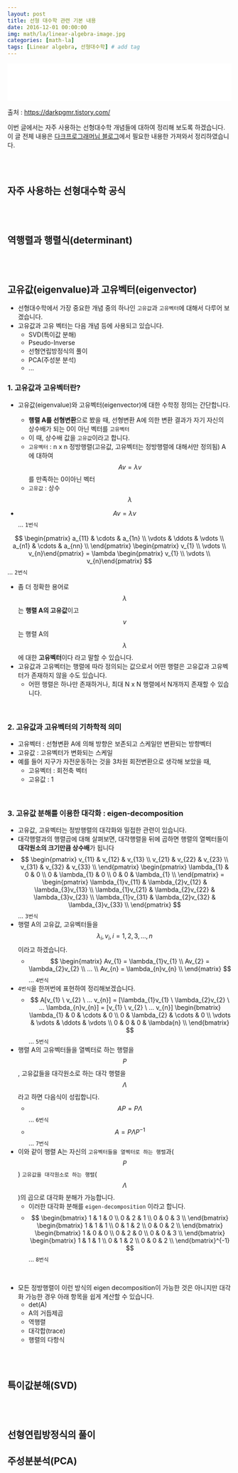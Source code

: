 ```yaml
---
layout: post
title: 선형 대수학 관련 기본 내용 
date: 2016-12-01 00:00:00
img: math/la/linear-algebra-image.jpg
categories: [math-la] 
tags: [Linear algebra, 선형대수학] # add tag
---
```


<iframe src="//partners.coupang.com/cdn/redirect?url=customjs%2Faffiliate%2Fsearch-bar%2F0.0.3%2Flogo-01.html%3FtrackingCode%3DAF1042200" width="100%" height="85" frameborder="0" scrolling="no"></iframe>

출처 : https://darkpgmr.tistory.com/

이번 글에서는 자주 사용하는 선형대수학 개념들에 대하여 정리해 보도록 하겠습니다.
이 글 전체 내용은 [다크프로그래머님 블로그](https://darkpgmr.tistory.com/)에서 필요한 내용한 가져와서 정리하였습니다.

<br><br>

## 자주 사용하는 선형대수학 공식

<br><br>

## 역행렬과 행렬식(determinant)

<br><br>

## 고유값(eigenvalue)과 고유벡터(eigenvector)

+ 선형대수학에서 가장 중요한 개념 중의 하나인 `고유값`과 `고유벡터`에 대해서 다루어 보겠습니다.
+ 고유값과 고유 벡터는 다음 개념 등에 사용되고 있습니다. 
    + SVD(특이값 분해)
    + Pseudo-Inverse
    + 선형연립방정식의 풀이
    + PCA(주성분 분석)
    + ...
    
### 1. 고유값과 고유벡터란?

+ 고유값(eigenvalue)와 고유벡터(eigenvector)에 대한 수학정 정의는 간단합니다.
    + **행렬 A를 선형변환**으로 봤을 때, 선형변환 A에 의한 변환 결과가 자기 자신의 상수배가 되는 0이 아닌 벡터를 `고유벡터` 
    + 이 때, 상수배 값을 `고유값`이라고 합니다.
    + `고유벡터` : n x n 정방행렬(고유값, 고유벡터는 정방행렬에 대해서만 정의됨) A에 대하여 $$ Av = \lambda v $$를 만족하는 0이아닌 벡터
    + `고유값` : 상수 $$ \lambda $$
    
+  $$ Av = \lambda v $$ ... `1번식`

$$ \begin{pmatrix} a_{11} & \cdots & a_{1n} \\     \vdots & \ddots & \vdots \\ a_{n1} & \cdots & a_{nn} \\ \end{pmatrix} \begin{pmatrix} v_{1} \\ \vdots \\ v_{n}\end{pmatrix} = \lambda \begin{pmatrix} v_{1} \\ \vdots \\ v_{n}\end{pmatrix} $$ ... `2번식` 
    
+ 좀 더 정확한 용어로 $$ \lambda $$는 **행렬 A의 고유값**이고 $$ v $$는 행렬 A의 $$\lambda$$ 에 대한 **고유벡터**이다 라고 말할 수 있습니다.
+ 고유값과 고유벡터는 행렬에 따라 정의되는 값으로서 어떤 행렬은 고유값과 고유벡터가 존재하지 않을 수도 있습니다.
    + 어떤 행렬은 하나만 존재하거나, 최대 N x N 행렬에서 N개까지 존재할 수 있습니다.

<br>

### 2. 고유값과 고유벡터의 기하학적 의미

+ 고유벡터 : 선형변환 A에 의해 방향은 보존되고 스케일만 변환되는 방향벡터
+ 고유값 : 고유벡터가 변화되는 스케일
+ 예를 들어 지구가 자전운동하는 것을 3차원 회전변환으로 생각해 보았을 때, 
    + 고유벡터 : 회전축 벡터
    + 고유값 : 1
    
<br>

### 3. 고유값 분해를 이용한 대각화 : eigen-decomposition

+ 고유값, 고유벡터는 정방행렬의 대각화와 밀접한 관련이 있습니다. 
+ 대각행렬과의 행렬곱에 대해 살펴보면, 대각행렬을 뒤에 곱하면 행렬의 열벡터들이 **대각원소의 크기만큼 상수배**가 됩니다
+  $$ \begin{pmatrix} v_{11} & v_{12} & v_{13} \\ v_{21} & v_{22} & v_{23} \\ v_{31} & v_{32} & v_{33} \\ \end{pmatrix} \begin{pmatrix} \lambda_{1} & 0 & 0 \\ 0 & \lambda_{1} & 0 \\ 0 & 0 & \lambda_{1} \\ \end{pmatrix} = \begin{pmatrix} \lambda_{1}v_{11} & \lambda_{2}v_{12} & \lambda_{3}v_{13} \\ \lambda_{1}v_{21} & \lambda_{2}v_{22} & \lambda_{3}v_{23} \\ \lambda_{1}v_{31} & \lambda_{2}v_{32} & \lambda_{3}v_{33} \\ \end{pmatrix} $$ ... `3번식`
+ 행렬 A의 고유값, 고유벡터들을 $$ \lambda_{i}, v_{i}, i=1,2,3, ..., n $$ 이라고 하겠습니다.
    +  $$ \begin{matrix} Av_{1} = \lambda_{1}v_{1} \\ Av_{2} = \lambda_{2}v_{2} \\ ... \\ Av_{n} = \lambda_{n}v_{n} \\ \end{matrix} $$ ... `4번식`
+ `4번식`을 한꺼번에 표현하여 정리해보겠습니다.
    +  $$ A[v_{1} \ v_{2} \ ... v_{n}] = [\lambda_{1}v_{1} \ \lambda_{2}v_{2} \ ... \lambda_{n}v_{n}] = [v_{1} \ v_{2} \ ... v_{n}] \begin{bmatrix} \lambda_{1} & 0 & \cdots & 0 \\ 0 & \lambda_{2} & \cdots & 0 \\ \vdots & \vdots & \ddots & \vdots \\ 0 & 0 & 0 & \lambda{n} \\ \end{bmatrix} $$ ... `5번식`
+ 행렬 A의 고유벡터들을 열벡터로 하는 행렬을 $$ P $$, 고유값들을 대각원소로 하는 대각 행렬을 $$ \Lambda $$라고 하면 다음식이 성립합니다.
    +  $$ AP = P\Lambda $$ ... `6번식`
    +  $$ A = P\Lambda P^{-1} $$ ... `7번식`
+ 이와 같이 행렬 A는 자신의 `고유벡터들을 열벡터로 하는 행렬`과($$ P $$) `고유값을 대각원소로 하는 행렬`($$ \Lambda $$)의 곱으로 대각화 분해가 가능합니다.
    + 이러한 대각화 분해를 `eigen-decomposition` 이라고 합니다.
    +  $$ \begin{bmatrix} 1 & 1 & 0 \\ 0 & 2 & 1 \\ 0 & 0 & 3 \\ \end{bmatrix} \begin{bmatrix} 1 & 1 & 1 \\ 0 & 1 & 2 \\ 0 & 0 & 2 \\ \end{bmatrix} \begin{bmatrix} 1 & 0 & 0 \\ 0 & 2 & 0 \\ 0 & 0 & 3 \\ \end{bmatrix} \begin{bmatrix} 1 & 1 & 1 \\ 0 & 1 & 2 \\ 0 & 0 & 2 \\ \end{bmatrix}^{-1} $$ ... `8번식`

<br>

+ 모든 정방행렬이 이런 방식의 eigen decomposition이 가능한 것은 아니지만 대각화 가능한 경우 아래 항목을 쉽게 계산할 수 있습니다.
    + det(A)
    + A의 거듭제곱
    + 역행렬
    + 대각합(trace)
    + 행렬의 다항식 
  



    
    
<br><br>

## 특이값분해(SVD)

<br><br>

## 선형연립방정식의 풀이

## 주성분분석(PCA)

<br><br>
